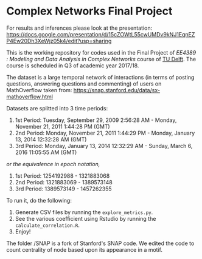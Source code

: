 # Complex Networks Final Project

For results and inferences please look at the presentation:
https://docs.google.com/presentation/d/15cZOWtL55cwUMDv9kNJ1EqnEZP4Ew20Dh3XeWjz05k4/edit?usp=sharing

This is the working repository for codes used in the Final Project of *EE4389 : Modeling and Data Analysis in Complex Networks* course of [TU Delft](https://www.tudelft.nl). The course is scheduled in Q3 of academic year 2017/18. 

The dataset is a large temporal network of interactions (in terms of posting questions, answering questions and commenting) of users on MathOverflow taken from:
https://snap.stanford.edu/data/sx-mathoverflow.html

Datasets are splitted into 3 time periods:
1. 1st Period: Tuesday, September 29, 2009 2:56:28 AM - Monday, November 21, 2011 1:44:28 PM (GMT)  
2. 2nd Period: Monday, November 21, 2011 1:44:29 PM - Monday, January 13, 2014 12:32:28 AM (GMT) 
3. 3rd Period: Monday, January 13, 2014 12:32:29 AM - Sunday, March 6, 2016 11:05:55 AM (GMT)

*or the equivalence in epoch notation,*

1. 1st Period: 1254192988 - 1321883068
2. 2nd Period: 1321883069 - 1389573148
2. 3rd Period: 1389573149 - 1457262355

To run it, do the following:

1. Generate CSV files by running the `explore_metrics.py`.
2. See the various coefficient using Rstudio by running the `calculate_correlation.R`.
3. Enjoy!


The folder /SNAP is a fork of Stanford's SNAP code. We edited the code to count centrality of node based upon its appearance in a motif. 
